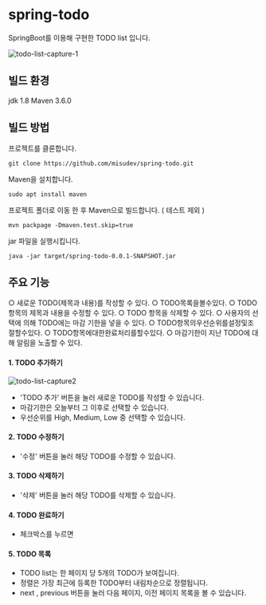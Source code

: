 # spring-todo
SpringBoot를 이용해 구현한 TODO list 입니다.

![todo-list-capture-1](https://user-images.githubusercontent.com/45555378/58020103-262c3480-7b42-11e9-86ce-83bfeb9c9a2c.png)

## 빌드 환경
jdk 1.8
Maven 3.6.0

## 빌드 방법 
 프로젝트를 클론합니다.
 ~~~
 git clone https://github.com/misudev/spring-todo.git
 ~~~
 
 Maven을 설치합니다.
 
 ~~~
 sudo apt install maven
 ~~~
 
 프로젝트 폴더로 이동 한 후 Maven으로 빌드합니다. ( 테스트 제외 )
 
 ~~~
 mvn packpage -Dmaven.test.skip=true
 ~~~
 
 jar 파일을 실행시킵니다.
 
 ~~~
 java -jar target/spring-todo-0.0.1-SNAPSHOT.jar
 ~~~
 
 
## 주요 기능
○ 새로운 TODO(제목과 내용)를 작성할 수 있다.
○ TODO목록을볼수있다.
○ TODO 항목의 제목과 내용을 수정할 수 있다.
○ TODO 항목을 삭제할 수 있다.
○ 사용자의 선택에 의해 TODO에는 마감 기한을 넣을 수 있다.
○ TODO항목의우선순위를설정및조절할수있다.
○ TODO항목에대한완료처리를할수있다.
○ 마감기한이 지난 TODO에 대해 알림을 노출할 수 있다.
 #### 1. TODO 추가하기
![todo-list-capture2](https://user-images.githubusercontent.com/45555378/58021882-25e26800-7b47-11e9-9346-35127e527ae3.png)
 * 'TODO 추가' 버튼을 눌러 새로운 TODO를 작성할 수 있습니다.
 * 마감기한은 오늘부터 그 이후로 선택할 수 있습니다.
 * 우선순위를 High, Medium, Low 중 선택할 수 있습니다.
 #### 2. TODO 수정하기
 * '수정' 버튼을 눌러 해당 TODO를 수정할 수 있습니다.
 #### 3. TODO 삭제하기
 * '삭제' 버튼을 눌러 해당 TODO를 삭제할 수 있습니다.
 #### 4. TODO 완료하기
 * 체크박스를 누르면 
 #### 5. TODO 목록
 * TODO list는 한 페이지 당 5개의 TODO가 보여집니다.
 * 정렬은 가장 최근에 등록한 TODO부터 내림차순으로 정렬됩니다.
 * next , previous 버튼을 눌러 다음 페이지, 이전 페이지 목록을 볼 수 있습니다.

